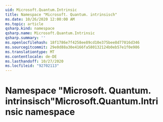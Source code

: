 ```yaml
---
uid: Microsoft.Quantum.Intrinsic
title: Namespace "Microsoft. Quantum. intrinsisch"
ms.date: 10/26/2020 12:00:00 AM
ms.topic: article
qsharp.kind: namespace
qsharp.name: Microsoft.Quantum.Intrinsic
qsharp.summary: ''
ms.openlocfilehash: 18f1786e7f4258ee89cd10e375bee8d77016d346
ms.sourcegitcommit: 29e0d88a30e4166fa580132124b0eb57e1f0e986
ms.translationtype: MT
ms.contentlocale: de-DE
ms.lasthandoff: 10/27/2020
ms.locfileid: "92702113"
---
```

# <a name="microsoftquantumintrinsic-namespace"></a><span data-ttu-id="dda54-102">Namespace "Microsoft. Quantum. intrinsisch"</span><span class="sxs-lookup"><span data-stu-id="dda54-102">Microsoft.Quantum.Intrinsic namespace</span></span>



